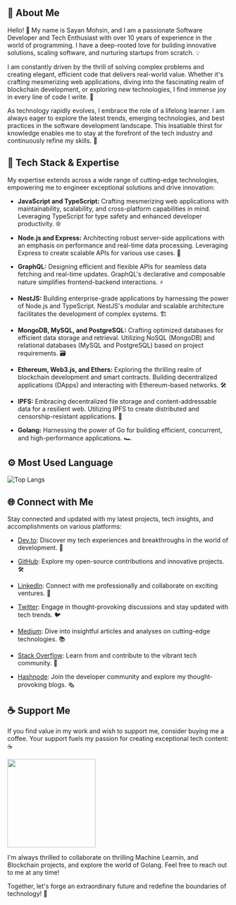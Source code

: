 ## 🫡 About Me

Hello! 👋 My name is Sayan Mohsin, and I am a passionate Software Developer and Tech Enthusiast with over 10 years of experience in the world of programming. I have a deep-rooted love for building innovative solutions, scaling software, and nurturing startups from scratch. 💡

I am constantly driven by the thrill of solving complex problems and creating elegant, efficient code that delivers real-world value. Whether it's crafting mesmerizing web applications, diving into the fascinating realm of blockchain development, or exploring new technologies, I find immense joy in every line of code I write. 🚀

As technology rapidly evolves, I embrace the role of a lifelong learner. I am always eager to explore the latest trends, emerging technologies, and best practices in the software development landscape. This insatiable thirst for knowledge enables me to stay at the forefront of the tech industry and continuously refine my skills. 🌱

## 🔧 Tech Stack & Expertise

My expertise extends across a wide range of cutting-edge technologies, empowering me to engineer exceptional solutions and drive innovation:

- **JavaScript and TypeScript:** Crafting mesmerizing web applications with maintainability, scalability, and cross-platform capabilities in mind. Leveraging TypeScript for type safety and enhanced developer productivity. 🌐

- **Node.js and Express:** Architecting robust server-side applications with an emphasis on performance and real-time data processing. Leveraging Express to create scalable APIs for various use cases. 🚀

- **GraphQL:** Designing efficient and flexible APIs for seamless data fetching and real-time updates. GraphQL's declarative and composable nature simplifies frontend-backend interactions. ⚡️

- **NestJS:** Building enterprise-grade applications by harnessing the power of Node.js and TypeScript. NestJS's modular and scalable architecture facilitates the development of complex systems. 🏗️

- **MongoDB, MySQL, and PostgreSQL:** Crafting optimized databases for efficient data storage and retrieval. Utilizing NoSQL (MongoDB) and relational databases (MySQL and PostgreSQL) based on project requirements. 🗃️

- **Ethereum, Web3.js, and Ethers:** Exploring the thrilling realm of blockchain development and smart contracts. Building decentralized applications (DApps) and interacting with Ethereum-based networks. 🛠️

- **IPFS:** Embracing decentralized file storage and content-addressable data for a resilient web. Utilizing IPFS to create distributed and censorship-resistant applications. 📡

- **Golang:** Harnessing the power of Go for building efficient, concurrent, and high-performance applications. 🏎️

## ⚙️ Most Used Language

![Top Langs](https://github-readme-stats.vercel.app/api/top-langs/?username=sayanmohsin&layout=donut&hide=html)

## 🌐 Connect with Me

Stay connected and updated with my latest projects, tech insights, and accomplishments on various platforms:

- [Dev.to](https://www.dev.to/sayanmohsin): Discover my tech experiences and breakthroughs in the world of development. 📝

- [GitHub](https://www.github.com/sayanmohsin): Explore my open-source contributions and innovative projects. 🛠️

- [LinkedIn](https://www.linkedin.com/in/sayanmohsin): Connect with me professionally and collaborate on exciting ventures. 🤝

- [Twitter](https://www.twitter.com/sayanmohsin): Engage in thought-provoking discussions and stay updated with tech trends. 🐦

- [Medium](http://www.medium.com/@sayanmohsin): Dive into insightful articles and analyses on cutting-edge technologies. 📚

- [Stack Overflow](https://www.stackoverflow.com/users/sayanmohsin): Learn from and contribute to the vibrant tech community. 🌟

- [Hashnode](https://sayanmohsin): Join the developer community and explore my thought-provoking blogs. 🗞️

## ☕️ Support Me

If you find value in my work and wish to support me, consider buying me a coffee. Your support fuels my passion for creating exceptional tech content: ☕️

<a href="https://www.buymeacoffee.com/sayanmohsin"><img src="https://cdn.buymeacoffee.com/buttons/v2/default-yellow.png" width="200" /></a>

I'm always thrilled to collaborate on thrilling Machine Learnin, and Blockchain projects, and explore the world of Golang. Feel free to reach out to me at any time!

Together, let's forge an extraordinary future and redefine the boundaries of technology! 🚀
